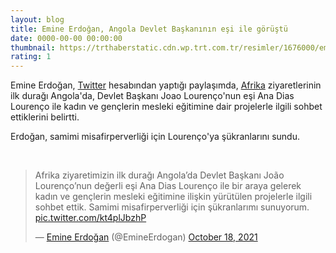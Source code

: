 ```yaml
--- 
layout: blog
title: Emine Erdoğan, Angola Devlet Başkanının eşi ile görüştü
date: 0000-00-00 00:00:00
thumbnail: https://trthaberstatic.cdn.wp.trt.com.tr/resimler/1676000/emine-erdogan-aa-1677022.jpg
rating: 1
---
```

<p>
	Emine Erdoğan, <a href="https://www.trthaber.com/etiket/twitter/" target="_blank">Twitter</a> hesabından yaptığı paylaşımda, <a href="https://www.trthaber.com/etiket/afrika/" target="_blank">Afrika</a> ziyaretlerinin ilk durağı Angola'da, Devlet Başkanı Joao Lourenço'nun eşi Ana Dias Lourenço ile kadın ve gençlerin mesleki eğitimine dair projelerle ilgili sohbet ettiklerini belirtti.</p>
<p>
	Erdoğan, samimi misafirperverliği için Lourenço'ya şükranlarını sundu.</p>
<p>
	 </p>
<blockquote class="twitter-tweet">
	<p dir="ltr" lang="tr">
		Afrika ziyaretimizin ilk durağı Angola’da Devlet Başkanı João Lourenço’nun değerli eşi Ana Dias Lourenço ile bir araya gelerek kadın ve gençlerin mesleki eğitimine ilişkin yürütülen projelerle ilgili sohbet ettik. Samimi misafirperverliği için şükranlarımı sunuyorum. <a href="https://t.co/kt4plJbzhP">pic.twitter.com/kt4plJbzhP</a></p>
	— <a href="https://www.trthaber.com/etiket/emine-erdogan/" target="_blank">Emine Erdoğan</a> (@EmineErdogan) <a href="https://twitter.com/EmineErdogan/status/1450154475981836295?ref_src=twsrc%5Etfw">October 18, 2021</a></blockquote>
<script async src="https://platform.twitter.com/widgets.js" charset="utf-8"></script>